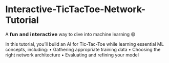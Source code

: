 # Interactive-TicTacToe-Network-Tutorial
A 𝗳𝘂𝗻 𝗮𝗻𝗱 𝗶𝗻𝘁𝗲𝗿𝗮𝗰𝘁𝗶𝘃𝗲 way to dive into machine learning 😄

In this tutorial, you’ll build an AI for Tic-Tac-Toe while learning essential ML concepts, including:
 • Gathering appropriate training data
 • Choosing the right network architecture
 • Evaluating and refining your model
